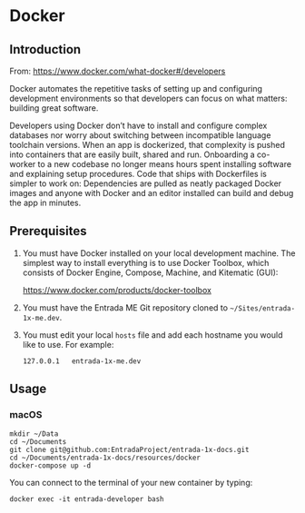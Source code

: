 # Docker

## Introduction

From: https://www.docker.com/what-docker#/developers

Docker automates the repetitive tasks of setting up and configuring development environments so that developers can focus on what matters: building great software.

Developers using Docker don’t have to install and configure complex databases nor worry about switching between incompatible language toolchain versions. When an app is dockerized, that complexity is pushed into containers that are easily built, shared and run. Onboarding a co-worker to a new codebase no longer means hours spent installing software and explaining setup procedures. Code that ships with Dockerfiles is simpler to work on: Dependencies are pulled as neatly packaged Docker images and anyone with Docker and an editor installed can build and debug the app in minutes.

## Prerequisites

1. You must have Docker installed on your local development machine. The simplest way to install everything is to use Docker Toolbox, which consists of Docker Engine, Compose, Machine, and Kitematic (GUI):

    https://www.docker.com/products/docker-toolbox
2. You must have the Entrada ME Git repository cloned to `~/Sites/entrada-1x-me.dev`.
3. You must edit your local `hosts` file and add each hostname you would like to use. For example:
    ```
    127.0.0.1   entrada-1x-me.dev
    ```
    
## Usage

### macOS

```
mkdir ~/Data
cd ~/Documents
git clone git@github.com:EntradaProject/entrada-1x-docs.git
cd ~/Documents/entrada-1x-docs/resources/docker
docker-compose up -d
```

You can connect to the terminal of your new container by typing:

```
docker exec -it entrada-developer bash
```
